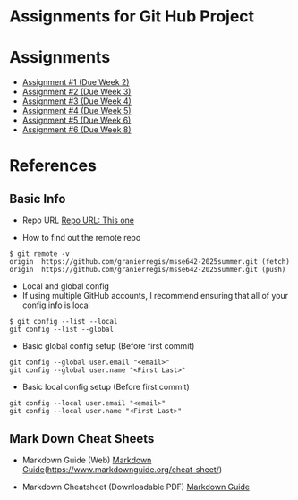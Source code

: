 # Assignments for Git Hub Project 

# Assignments 
- [Assignment #1 (Due Week 2)](./Assignment1.md)
- [Assignment #2 (Due Week 3)](./Assignment2.md)
- [Assignment #3 (Due Week 4)](./Assignment3.md)
- [Assignment #4 (Due Week 5)](./Assignment4.md)
- [Assignment #5 (Due Week 6)](./Assignment5.md)
- [Assignment #6 (Due Week 8)](./Assignment6.md)

# References

## Basic Info

- Repo URL 
[Repo URL:  This one](https://github.com/granierregis/msse642-2025summer.git)

- How to find out the remote repo
```
$ git remote -v
origin  https://github.com/granierregis/msse642-2025summer.git (fetch)
origin  https://github.com/granierregis/msse642-2025summer.git (push)
```

- Local and global config
- If using multiple GitHub accounts, I recommend ensuring that all of your config info is local
```
$ git config --list --local
git config --list --global
```

- Basic global config setup (Before first commit)
```
git config --global user.email "<email>"
git config --global user.name "<First Last>"

```
- Basic local config setup (Before first commit)

```
git config --local user.email "<email>"
git config --local user.name "<First Last>"

```


## Mark Down Cheat Sheets

- Markdown Guide (Web)
[Markdown Guide](https://github.com/granierregis/msse642-2025summer.git)(https://www.markdownguide.org/cheat-sheet/)

- Markdown Cheatsheet (Downloadable PDF)
[Markdown Guide](./files/markdown-cheatsheet-download.pdf)


